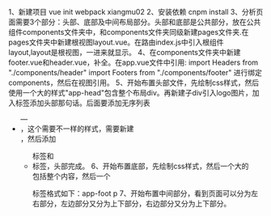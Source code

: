 1、新建项目 vue init webpack xiangmu02
2、安装依赖 cnpm install
3、分析页面需要3个部分：头部、底部及中间布局部分。头部和底部是公共部分，放在公共组件components文件夹中，和components文件夹同级新建pages文件夹.在pages文件夹中新建根视图layout.vue。在路由index.js中引入根组件layout,layout是根视图，一进来就显示。
4、在components文件夹中新建footer.vue和header.vue，补全。在app.vue文件中引用:
import Headers from "./components/header"
import Footers from "./components/footer"
进行绑定components，然后在视图引用<Headers/>。
5、开始布置头部文件，先绘制css样式，然后使用一个大的样式"app-head"包含整个布局div。再新建子div引入<img>logo图片，加入<span>标签添加头部那句话。后面要添加无序列表<ul>—<li>，这个需要不一样的样式，需要新建<div>，然后添加<ul>标签和<li>标签，头部完成。
6、开始布置底部，先绘制css样式，然后一个大的<div>包括整个内容，然后一个<p>标签格式如下：app-foot p
7、开始布置中间部分，看到页面可以分为左右部分，左边部分又分为上下部分，右边部分又分为上下部分。